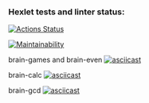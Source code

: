 ### Hexlet tests and linter status:
[![Actions Status](https://github.com/justbepanda/php-project-lvl1/workflows/hexlet-check/badge.svg)](https://github.com/justbepanda/php-project-lvl1/actions)

[![Maintainability](https://api.codeclimate.com/v1/badges/864a7027eae2f8728c62/maintainability)](https://codeclimate.com/github/justbepanda/php-project-lvl1/maintainability)

brain-games and brain-even
[![asciicast](https://asciinema.org/a/621609.svg)](https://asciinema.org/a/621609)

brain-calc
[![asciicast](https://asciinema.org/a/621784.svg)](https://asciinema.org/a/621784)

brain-gcd
[![asciicast](https://asciinema.org/a/621846.svg)](https://asciinema.org/a/621846)